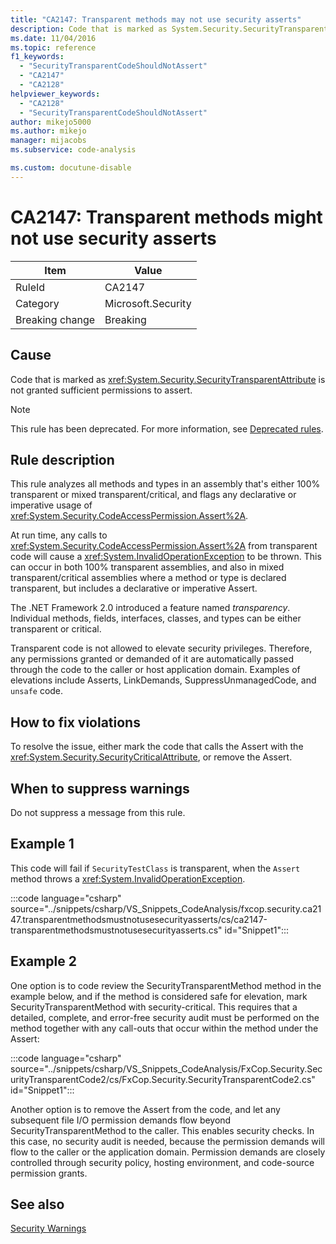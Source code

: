 ```yaml
---
title: "CA2147: Transparent methods may not use security asserts"
description: Code that is marked as System.Security.SecurityTransparentAttribute is not granted sufficient permissions to assert.
ms.date: 11/04/2016
ms.topic: reference
f1_keywords:
  - "SecurityTransparentCodeShouldNotAssert"
  - "CA2147"
  - "CA2128"
helpviewer_keywords:
  - "CA2128"
  - "SecurityTransparentCodeShouldNotAssert"
author: mikejo5000
ms.author: mikejo
manager: mijacobs
ms.subservice: code-analysis

ms.custom: docutune-disable
---
```


# CA2147: Transparent methods might not use security asserts

|Item|Value|
|-|-|
|RuleId|CA2147|
|Category|Microsoft.Security|
|Breaking change|Breaking|

## Cause

Code that is marked as <xref:System.Security.SecurityTransparentAttribute> is not granted sufficient permissions to assert.

> [!NOTE]
> This rule has been deprecated. For more information, see [Deprecated rules](fxcop-unported-deprecated-rules.md).

## Rule description

This rule analyzes all methods and types in an assembly that's either 100% transparent or mixed transparent/critical, and flags any declarative or imperative usage of <xref:System.Security.CodeAccessPermission.Assert%2A>.

At run time, any calls to <xref:System.Security.CodeAccessPermission.Assert%2A> from transparent code will cause a <xref:System.InvalidOperationException> to be thrown. This can occur in both 100% transparent assemblies, and also in mixed transparent/critical assemblies where a method or type is declared transparent, but includes a declarative or imperative Assert.

The .NET Framework 2.0 introduced a feature named *transparency*. Individual methods, fields, interfaces, classes, and types can be either transparent or critical.

Transparent code is not allowed to elevate security privileges. Therefore, any permissions granted or demanded of it are automatically passed through the code to the caller or host application domain. Examples of elevations include Asserts, LinkDemands, SuppressUnmanagedCode, and `unsafe` code.

## How to fix violations

To resolve the issue, either mark the code that calls the Assert with the <xref:System.Security.SecurityCriticalAttribute>, or remove the Assert.

## When to suppress warnings

Do not suppress a message from this rule.

## Example 1

This code will fail if `SecurityTestClass` is transparent, when the `Assert` method throws a <xref:System.InvalidOperationException>.

:::code language="csharp" source="../snippets/csharp/VS_Snippets_CodeAnalysis/fxcop.security.ca2147.transparentmethodsmustnotusesecurityasserts/cs/ca2147-transparentmethodsmustnotusesecurityasserts.cs" id="Snippet1":::

## Example 2

One option is to code review the SecurityTransparentMethod method in the example below, and if the method is considered safe for elevation, mark SecurityTransparentMethod with security-critical. This requires that a detailed, complete, and error-free security audit must be performed on the method together with any call-outs that occur within the method under the Assert:

:::code language="csharp" source="../snippets/csharp/VS_Snippets_CodeAnalysis/FxCop.Security.SecurityTransparentCode2/cs/FxCop.Security.SecurityTransparentCode2.cs" id="Snippet1":::

Another option is to remove the Assert from the code, and let any subsequent file I/O permission demands flow beyond SecurityTransparentMethod to the caller. This enables security checks. In this case, no security audit is needed, because the permission demands will flow to the caller or the application domain. Permission demands are closely controlled through security policy, hosting environment, and code-source permission grants.

## See also

[Security Warnings](/dotnet/fundamentals/code-analysis/quality-rules/security-warnings)
